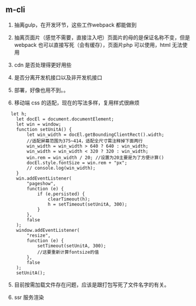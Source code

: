 ## m-cli

1. 抽离gulp，在开发环节，这些工作webpack 都能做到

2. 抽离页面片（感觉不需要，直接注入吧）页面片的母的是保证名称不变，但是webpack 也可以直接写死（会有缓存），页面片php 可以使用，html 无法使用

3. cdn 是否处理得更好用些

4. 是否分离开发机接口以及非开发机接口

5. 部署，好像也用不到。。


6. 移动端 css 的适配，现在的写法多样，复用样式很麻烦

```
  let h;
    let docEl = document.documentElement;
    let win = window;
    function setUnitA() {
        let win_width = docEl.getBoundingClientRect().width;
        //适配屏幕范围为375~414，适配全尺寸需注释掉下面两行
        win_width = win_width > 640 ? 640 : win_width;
        win_width = win_width < 320 ? 320 : win_width;
        win.rem = win_width / 20; //设置为20主要是为了方便计算()
        docEl.style.fontSize = win.rem + "px";
        // console.log(win_width);
    }
    win.addEventListener(
        "pageshow",
        function (e) {
            if (e.persisted) {
                clearTimeout(h);
                h = setTimeout(setUnitA, 300);
            }
        },
        false
    );
    window.addEventListener(
        "resize",
        function (e) {
            setTimeout(setUnitA, 300);
            //这要重新计算fontsize的值
        },
        false
    );
    setUnitA();

```

5. 目前按需加载文件存在问题，应该是跟打包写死了文件名字的有关。 


6. ssr 服务渲染
